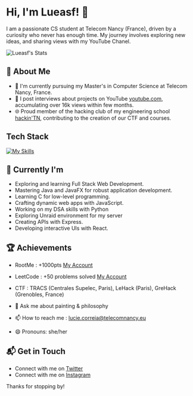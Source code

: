 # Hi, I'm Lueasf! 👋

I am a passionate CS student at Telecom Nancy (France), driven by a curiosity who never has enough time. My journey involves exploring new ideas, and sharing views with my YouTube Chanel.

![Lueasf's Stats](https://github-readme-stats.vercel.app/api?username=lueasf&theme=tokyonight&show_icons=true&hide_border=true&count_private=true)

## 🚀 About Me

- 🔭 I'm currently pursuing my Master's in Computer Science at Telecom Nancy, France.
- 📝 I post interviews about projects on YouTube [youtube.com](https://www.youtube.com/@ITeaser_), accumulating over 16k views within few months.
- 🌐 Proud member of the hacking club of my engineering school [hackin'TN](https://github.com/Hackin-TN), contributing to the creation of our CTF and courses.

## Tech Stack
[![My Skills](https://skillicons.dev/icons?i=js,html,css,react,nodejs,tailwind,github,vscode,py,c,java,linux,bash,docker,wordpress,latex,notion,discord)](https://skillicons.dev)

## 🌱 Currently I'm

  - Exploring and learning Full Stack Web Development. 
  - Mastering Java and JavaFX for robust application development.
  - Learning C for low-level programming.
  - Crafting dynamic web apps with JavaScript.
  - Working on my DSA skills with Python
  - Exploring Unraid environment for my server
  - Creating APIs with Express.
  - Developing interactive UIs with React.
 
  
 ## 🏆 Achievements
 - RootMe : +1000pts [My Account](https://www.root-me.org/lueasf?lang=fr#69249ef999e8cf15f9ee4301e1030082)
 - LeetCode : +50 problems solved [My Account](https://leetcode.com/u/lueasf/)
 - CTF : TRACS (Centrales Supelec, Paris), LeHack (Paris), GreHack (Grenobles, France)

- 💬 Ask me about painting & philosophy
- 📫 How to reach me : lucie.correia@telecomnancy.eu
- 😄 Pronouns: she/her

## 📬 Get in Touch

- Connect with me on [Twitter](https://x.com/ITeaser_)
- Connect with me on [Instagram](https://www.instagram.com/iteaseroff/)

Thanks for stopping by! 



